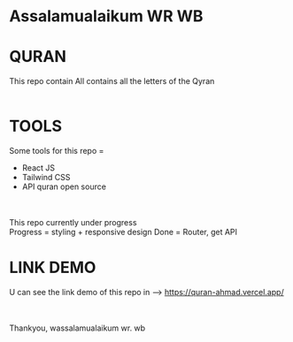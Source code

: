 # Assalamualaikum WR WB
# QURAN 
This repo contain All contains all the letters of the Qyran
<br>
<br>

# TOOLS
Some tools for this repo = 
<br>
- React JS
- Tailwind CSS
- API quran open source
<br>
<br>
This repo currently under progress
<br>
Progress = styling + responsive design
Done = Router, get API

# LINK DEMO
U can see the link demo of this repo in --> https://quran-ahmad.vercel.app/

<br>
<br>
Thankyou, wassalamualaikum wr. wb
